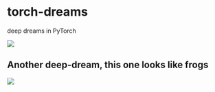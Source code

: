 # torch-dreams
deep dreams in PyTorch

<img src = "https://raw.githubusercontent.com/Mayukhdeb/torch-dreams/master/images/a_dream_in_calcutta.png">

## Another deep-dream, this one looks like frogs 
<img src = "https://raw.githubusercontent.com/Mayukhdeb/torch-dreams/master/images/froggy_dream.png">
